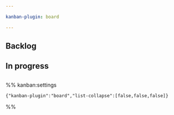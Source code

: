 ```yaml
---

kanban-plugin: board

---
```


## Backlog



## In progress



## 





%% kanban:settings
```
{"kanban-plugin":"board","list-collapse":[false,false,false]}
```
%%